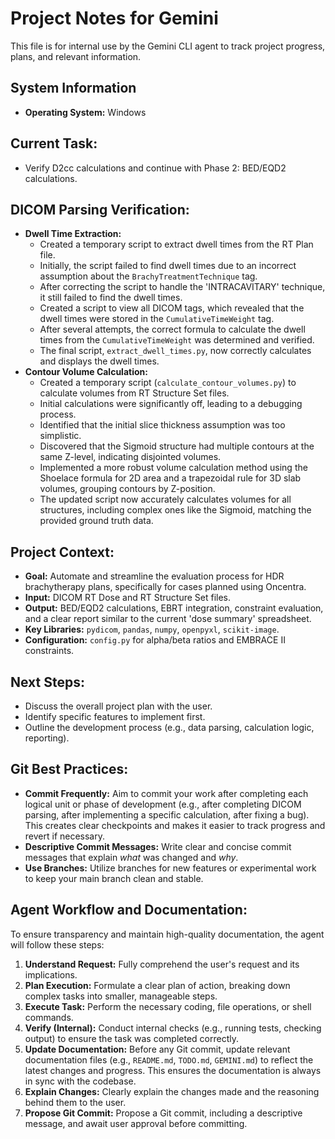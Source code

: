 # Project Notes for Gemini

This file is for internal use by the Gemini CLI agent to track project progress, plans, and relevant information.

## System Information
- **Operating System:** Windows

## Current Task:
- Verify D2cc calculations and continue with Phase 2: BED/EQD2 calculations.

## DICOM Parsing Verification:
- **Dwell Time Extraction:**
    - Created a temporary script to extract dwell times from the RT Plan file.
    - Initially, the script failed to find dwell times due to an incorrect assumption about the `BrachyTreatmentTechnique` tag.
    - After correcting the script to handle the 'INTRACAVITARY' technique, it still failed to find the dwell times.
    - Created a script to view all DICOM tags, which revealed that the dwell times were stored in the `CumulativeTimeWeight` tag.
    - After several attempts, the correct formula to calculate the dwell times from the `CumulativeTimeWeight` was determined and verified.
    - The final script, `extract_dwell_times.py`, now correctly calculates and displays the dwell times.
- **Contour Volume Calculation:**
    - Created a temporary script (`calculate_contour_volumes.py`) to calculate volumes from RT Structure Set files.
    - Initial calculations were significantly off, leading to a debugging process.
    - Identified that the initial slice thickness assumption was too simplistic.
    - Discovered that the Sigmoid structure had multiple contours at the same Z-level, indicating disjointed volumes.
    - Implemented a more robust volume calculation method using the Shoelace formula for 2D area and a trapezoidal rule for 3D slab volumes, grouping contours by Z-position.
    - The updated script now accurately calculates volumes for all structures, including complex ones like the Sigmoid, matching the provided ground truth data.

## Project Context:
- **Goal:** Automate and streamline the evaluation process for HDR brachytherapy plans, specifically for cases planned using Oncentra.
- **Input:** DICOM RT Dose and RT Structure Set files.
- **Output:** BED/EQD2 calculations, EBRT integration, constraint evaluation, and a clear report similar to the current 'dose summary' spreadsheet.
- **Key Libraries:** `pydicom`, `pandas`, `numpy`, `openpyxl`, `scikit-image`.
- **Configuration:** `config.py` for alpha/beta ratios and EMBRACE II constraints.

## Next Steps:
- Discuss the overall project plan with the user.
- Identify specific features to implement first.
- Outline the development process (e.g., data parsing, calculation logic, reporting).

## Git Best Practices:
- **Commit Frequently:** Aim to commit your work after completing each logical unit or phase of development (e.g., after completing DICOM parsing, after implementing a specific calculation, after fixing a bug). This creates clear checkpoints and makes it easier to track progress and revert if necessary.
- **Descriptive Commit Messages:** Write clear and concise commit messages that explain *what* was changed and *why*.
- **Use Branches:** Utilize branches for new features or experimental work to keep your main branch clean and stable.

## Agent Workflow and Documentation:
To ensure transparency and maintain high-quality documentation, the agent will follow these steps:
1.  **Understand Request:** Fully comprehend the user's request and its implications.
2.  **Plan Execution:** Formulate a clear plan of action, breaking down complex tasks into smaller, manageable steps.
3.  **Execute Task:** Perform the necessary coding, file operations, or shell commands.
4.  **Verify (Internal):** Conduct internal checks (e.g., running tests, checking output) to ensure the task was completed correctly.
5.  **Update Documentation:** Before any Git commit, update relevant documentation files (e.g., `README.md`, `TODO.md`, `GEMINI.md`) to reflect the latest changes and progress. This ensures the documentation is always in sync with the codebase.
6.  **Explain Changes:** Clearly explain the changes made and the reasoning behind them to the user.
7.  **Propose Git Commit:** Propose a Git commit, including a descriptive message, and await user approval before committing.